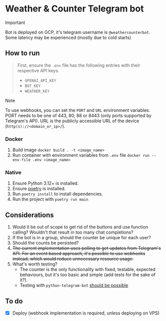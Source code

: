 # Weather & Counter Telegram bot

> [!IMPORTANT]
> Bot is deployed on GCP, it's telegram username is `@weathercounterbot`.
> Some latency may be experienced (mostly due to cold starts)

## How to run

> First, ensure the `.env` file has the following entries with their respective API keys.
>
> - `OPENAI_API_KEY`
> - `BOT_KEY`
> - `WEATHER_KEY`

> [!NOTE]
> To use webhooks, you can set the `PORT` and `URL` environment variables.
> PORT needs to be one of 443, 80, 88 or 8443 (only ports supported by Telegram's API).
> URL is the publicly accessible URL of the device (`http(s)://<domain_or_ip>/`).

### Docker

1. Build image `docker build . -t <image_name>`
2. Run container with environment variables from `.env` file
   `docker run --env-file .env <image_name>`

### Native

1. Ensure Python 3.12+ is installed.
2. Ensure [poetry](https://python-poetry.org/docs/#installation) is installed.
3. Run `poetry install` to install dependencies.
4. Run the project with `poetry run main`

## Considerations

1. Would it be out of scope to get rid of the buttons and use function calling?
   Wouldn't that result in too many chat completions?
2. If the bot is in a group, should the counter be unique for each user?
3. Should the counts be persisted?
4. ~~The current implementation uses polling to get updates from Telegram's API.
   For an event based approach, it's possible to use webhooks instead,
   which would reduce unnecessary resource usage.~~
5. What's worth testing?
   - The counter is the only functionality with fixed, testable, expected behaviours,
     but it's too basic and simple (add tests for the sake of it?).
   - Testing with `python-telegram-bot` [should be possible](https://github.com/python-telegram-bot/python-telegram-bot/wiki/Writing-Tests)

## To do

- [x] Deploy (webhook implementation is required, unless deploying on VPS)
